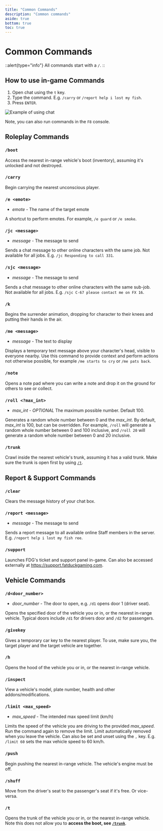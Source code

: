 ```yaml
---
title: "Common Commands"
description: "Common commands"
aside: true
bottom: true
toc: true
---
```


# Common Commands

::alert{type="info"}
All commands start with a `/`.
::


## How to use in-game Commands

1. Open chat using the `t` key.
2. Type the command. E.g. `/carry` or `/report help i lost my fish`.
3. Press `ENTER`.

![Example of using chat](https://cdn.discordapp.com/attachments/631032788849524737/1119921816413147266/reportgif2.gif)

Note, you can also run commands in the `F8` console.

## Roleplay Commands

### `/boot`

Access the nearest in-range vehicle's boot (inventory), assuming it's unlocked and not destroyed.

### `/carry`

Begin carrying the nearest unconscious player.

### `/e <emote>`

- _emote_ - The name of the target emote

A shortcut to perform emotes. For example, `/e guard` or `/e smoke`.

### `/jc <message>`

- *message* - The message to send

Sends a chat message to other online characters with the same job. Not available for all jobs. E.g. `/jc Responding to call 331`.

### `/sjc <message>`

- *message* - The message to send

Sends a chat message to other online characters with the same sub-job. Not available for all jobs. E.g. `/sjc C-67 please contact me on FX 16`.

### `/k`

Begins the surrender animation, dropping for character to their knees and putting their hands in the air.

### `/me <message>`

- _message_ - The text to display

Displays a temporary text message above your character's head, visible to everyone nearby. Use this command to provide context and perform actions not otherwise possible, for example `/me starts to cry` or `/me pats back`.

### `/note`

Opens a note pad where you can write a note and drop it on the ground for others to see or collect.

### `/roll <?max_int>`

- *max_int* - *OPTIONAL* The maximum possible number. Default 100.

Generates a random whole number between 0 and the *max_int*. By default, *max_int* is 100, but can be overridden. For example, `/roll` will generate a random whole number between 0 and 100 inclusive, and `/roll 20` will generate a random whole number between 0 and 20 inclusive.

### `/trunk` 

Crawl inside the nearest vehicle's trunk, assuming it has a valid trunk. Make sure the trunk is open first by using [`/t`](#t).

## Report & Support Commands

### `/clear`

Clears the message history of your chat box.

### `/report <message>`

- _message_ - The message to send

Sends a report message to all available online Staff members in the server. E.g. `/report help i lost my fish ree`.

### `/support`

Launches FDG's ticket and support panel in-game. Can also be accessed externally at https://support.fatduckgaming.com.

## Vehicle Commands

### `/d<door_number>`

- _door_number_ - The door to open, e.g. `/d1` opens door 1 (driver seat).

Opens the specified door of the vehicle you or in, or the nearest in-range vehicle. Typical doors include `/d1` for drivers door and `/d2` for passengers.

### `/givekey`

Gives a temporary car key to the nearest player. To use, make sure you, the target player and the target vehicle are together.


### `/h`

Opens the hood of the vehicle you or in, or the nearest in-range vehicle.

### `/inspect` 

View a vehicle's model, plate number, health and other addons/modifications.

### `/limit <max_speed>` 

- *max_speed* - The intended max speed limit (km/h)

Limits the speed of the vehicle you are driving to the provided *max_speed*. Run the command again to remove the limit. Limit automatically removed when you leave the vehicle. Can also be set and unset using the `,` key. E.g. `/limit 60` sets the max vehicle speed to 60 km/h.

### `/push`

Begin pushing the nearest in-range vehicle. The vehicle's engine must be off.

### `/shuff`

Move from the driver's seat to the passenger's seat if it's free. Or vice-versa.

### `/t`

Opens the trunk of the vehicle you or in, or the nearest in-range vehicle. Note this does not allow you to **access the boot, see [`/trunk`](#trunk)**.

